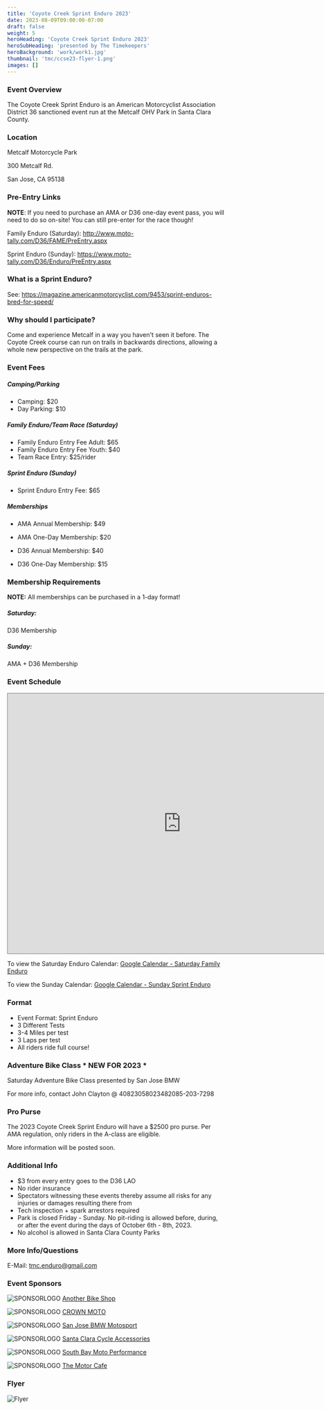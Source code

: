 ```yaml
---
title: 'Coyote Creek Sprint Enduro 2023'
date: 2023-08-09T09:00:00-07:00
draft: false
weight: 5
heroHeading: 'Coyote Creek Sprint Enduro 2023'
heroSubHeading: 'presented by The Timekeepers'
heroBackground: 'work/work1.jpg'
thumbnail: 'tmc/ccse23-flyer-1.png'
images: []
---
```


### Event Overview

The Coyote Creek Sprint Enduro is an American Motorcyclist Association District 36 sanctioned event run at the Metcalf OHV Park in Santa Clara County.

### Location

Metcalf Motorcycle Park

300 Metcalf Rd.

San Jose, CA 95138

### Pre-Entry Links

**NOTE**: If you need to purchase an AMA or D36 one-day event pass, you will need to do so on-site! You can still pre-enter for the race though!

Family Enduro (Saturday): http://www.moto-tally.com/D36/FAME/PreEntry.aspx 

Sprint Enduro (Sunday): https://www.moto-tally.com/D36/Enduro/PreEntry.aspx

### What is a Sprint Enduro?

See: https://magazine.americanmotorcyclist.com/9453/sprint-enduros-bred-for-speed/

### Why should I participate?

Come and experience Metcalf in a way you haven't seen it before. The Coyote Creek course can run on trails in backwards directions, allowing a whole new perspective on the trails at the park. 

### Event Fees

##### Camping/Parking
* Camping: $20
* Day Parking: $10

##### Family Enduro/Team Race (Saturday)
* Family Enduro Entry Fee Adult: $65
* Family Enduro Entry Fee Youth: $40
* Team Race Entry: $25/rider

##### Sprint Enduro (Sunday) 
* Sprint Enduro Entry Fee: $65

##### Memberships
* AMA Annual Membership: $49
* AMA One-Day Membership: $20

* D36 Annual Membership: $40
* D36 One-Day Membership: $15


### Membership Requirements

**NOTE:** All memberships can be purchased in a 1-day format!

##### Saturday:
D36 Membership

##### Sunday:
AMA + D36 Membership

### Event Schedule

<iframe src="https://calendar.google.com/calendar/embed?height=600&wkst=7&bgcolor=%23ffffff&ctz=America%2FLos_Angeles&mode=AGENDA&showNav=0&showDate=0&showTabs=0&showCalendars=1&title=2023%20Coyote%20Creek%20Sprint%20Enduro&src=YTgyZDZkZWJjYTEwZThmNTEzZjRhZjM0NDFiNmVlZDA2MDdmYjM3MTg5M2NiODE3YWFjNmRkZjZhNzIwZmZlNEBncm91cC5jYWxlbmRhci5nb29nbGUuY29t&src=ZjFkZDAxNzc5ZTNmN2I3OGNlMTEyY2E5MmZmNmJkY2Q2OWVlOWUzOTRkNDdiOTY1MGE0NTkzN2I5NWVlZGNkYkBncm91cC5jYWxlbmRhci5nb29nbGUuY29t&color=%23F09300&color=%23C0CA33" style="border:solid 1px #777" width="800" height="600" frameborder="0" scrolling="no"></iframe>

To view the Saturday Enduro Calendar:  [Google Calendar - Saturday Family Enduro](https://calendar.google.com/calendar/u/4?cid=YTgyZDZkZWJjYTEwZThmNTEzZjRhZjM0NDFiNmVlZDA2MDdmYjM3MTg5M2NiODE3YWFjNmRkZjZhNzIwZmZlNEBncm91cC5jYWxlbmRhci5nb29nbGUuY29t)

To view the Sunday Calendar: [Google Calendar - Sunday Sprint Enduro](https://calendar.google.com/calendar/u/4?cid=ZjFkZDAxNzc5ZTNmN2I3OGNlMTEyY2E5MmZmNmJkY2Q2OWVlOWUzOTRkNDdiOTY1MGE0NTkzN2I5NWVlZGNkYkBncm91cC5jYWxlbmRhci5nb29nbGUuY29t)

### Format

* Event Format: Sprint Enduro
* 3 Different Tests
* 3-4 Miles per test
* 3 Laps per test
* All riders ride full course!

### Adventure Bike Class * NEW FOR 2023 *

Saturday Adventure Bike Class presented by San Jose BMW 

For more info, contact John Clayton @ 408<span id = 'nonum'>23058023482085</span>-203-7298

### Pro Purse

The 2023 Coyote Creek Sprint Enduro will have a $2500 pro purse. Per AMA regulation, only riders in the A-class are eligible.

More information will be posted soon.

### Additional Info

* $3 from every entry goes to the D36 LAO
* No rider insurance
* Spectators witnessing these events thereby assume all risks for any injuries or damages resulting there from
* Tech inspection + spark arrestors required
* Park is closed Friday - Sunday. No pit-riding is allowed before, during, or after the event during the days of October 6th - 8th, 2023.
* No alcohol is allowed in Santa Clara County Parks

### More Info/Questions

E-Mail: tmc.enduro@gmail.com

### Event Sponsors

![SPONSORLOGO](/sponsors/ABSLogo-1f.png)
[Another Bike Shop](https://www.anotherbikeshop.com/)

![SPONSORLOGO](/sponsors/crownmoto.avif)
[CROWN MOTO](https://crownmoto.com/)

![SPONSORLOGO](/sponsors/sjbmw.png)
[San Jose BMW Motosport](https://www.sjbmw.com/)

![SPONSORLOGO](/sponsors/scca.jpg)
[Santa Clara Cycle Accessories](https://santaclaracycle.com/)

![SPONSORLOGO](/sponsors/sbmoto.png)
[South Bay Moto Performance](https://sbmotoperformance.com/)

![SPONSORLOGO](/sponsors/themotorcafe.png)
[The Motor Cafe](https://www.themotorcafe.com/)

### Flyer 
![Flyer](/tmc/ccse23-flyer-1.png)
